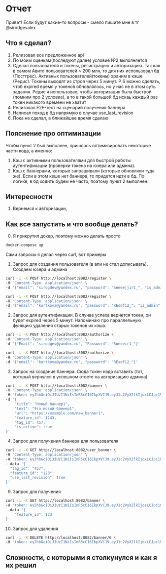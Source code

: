 # Отчет

Привет!
Если будут какие-то вопросы - смело пишите мне в тг @sirodgevalex

## **Что я сделал?**

1. Релизовал все предложенное api
2. По моим оценкам(последуют далее) условие №2 выполняется
3. Сделал пользователй и токены, регистрацию и авторизацию. Так как в самом Авито пользователей > 200 млн, то для них использовал бд (Постгрес). Активных пользователей(токены) храним в кэше (Редис). Токены выходят из строя через 5 минут. P S можно сделать, чтоб expired время у токенов обновлялось, но у нас не в этом суть задания. Редис я использовал, чтобы авторизация была быстрой (помним про 2 условие), а то в такой большой бд искаь каждый раз токен никакого времени не хватит
4. Релизовал Е2E-тест на сценарий получения баннера
5. Написал поход в бд напрямую в случае use_last_revision
6. Пока не сделал, в ближайшее время сделаю

## Пояснение про оптимизации

Чтобы пункт 2 был выполнен, пришлось оптимизировать некоторые части кода, а именно:

1) Кэш с активными пользователями для быстрой работы аутентификации (проверки токена на юзера или админа).
2) Кэш с баннерами, которые запрашивали (которые обновляли туда же). Если в этом кеше нет баннера, то придется идти в бд. По логике, в бд ходить будем не часто, поэтому пункт 2 выполнен.

## Интересности

1. Вернемся к авторизации,

## Как все запустить и что вообще делать?

0. Я прикрутил докер, поэтому можно делать просто

```bash
docker-compose up
```

Сами запросы я делал через curl, вот примеры

1. Запрос для создания пользователя (в апи не стал дописывать). Создаем юзера и админа

```bash
curl -i -X POST http://localhost:8082/register \
-H 'Content-Type: application/json' \
-d '{"email": "sirogdev@yandex.ru", "password": "Sneeejjir1_", "is_admin": false}'
```

```bash
curl -i -X POST http://localhost:8082/register \
-H 'Content-Type: application/json' \
-d '{"email": "kortkova@yandex.ru", "password": "REsdf12_", "is_admin": true}'
```

2. Запрос для аутентификации. В случае успеха вернется токен, он будет expired через 5 минут. Напоминаю про параллельную функцию удаления старых токенов из кэша.

```bash
curl -i -X POST http://localhost:8082/authorize \
-H 'Content-Type: application/json' \
-d '{"Email": "sirodgev@yandex.ru", "Password": "Sneeeir1_"}'
```

```bash
curl -i -X POST http://localhost:8082/authorize \
-H 'Content-Type: application/json' \
-d '{"email": "kortkova@yandex.ru", "password": "REsdf12_"}'
```

3. Запрос на создание баннера. Сюда токен надо вставить (тот, который вернулся в успешном ответе на авторизацию админа)

```bash
curl -i -X POST http://localhost:8082/banner \
-H 'Content-Type: application/json' \
-H 'token: eyJhbGciOiJIUzI1NiIsInR5cCI6IkpXVCJ9.eyJ1c2VyX2lkIjoxLCJpc19hZG1pbiI6ZmFsc2UsImV4cCI6MTcxMzEyNzE5OSwic3ViIjoiMSJ9.uS_IMFpokzHGObZSZBMuJrPx_u8dWHNE_A3_YUcvrSg' \
-d '{
    "title": "Новый баннер1",
    "text": "Это новый баннер1",
    "url": "https://example.com/new_banner1",
    "feature_id": 1243,
    "tag_id": 457,
    "is_active": true
}'
```

4. Запрос для получения баннера для пользователя

```bash
curl -i -X GET http://localhost:8082/user_banner \
-H 'Content-Type: application/json' \
-H 'token: eyJhbGciOiJIUzI1NiIsInR5cCI6IkpXVCJ9.eyJ1c2VyX2lkIjoxLCJpc19hZG1pbiI6ZmFsc2UsImV4cCI6MTcxMzA1ODc4OCwic3ViIjoiMSJ9.ImQeNyL7tCl28FyT0bKdE-0xIqA-n355vO1ReObpRU0' \
--data '{
  "tag_id": "457",
  "feature_id": "123",
  "use_last_revision": true
}'
```

9. Запрос для получения

```bash
curl -i -X GET http://localhost:8082/banner \
-H 'token: eyJhbGciOiJIUzI1NiIsInR5cCI6IkpXVCJ9.eyJ1c2VyX2lkIjozLCJpc19hZG1pbiI6dHJ1ZSwiZXhwIjoxNzEzMDg5MjAwLCJzdWIiOiIzIn0.EJHSImpvV9bc7JPFZYPN-HeTPmOoIpr50JpaMAK6dC0' \
--data '{
    "feature_id": 123
}'
```

10. Запрос для удаления

```bash
curl -i -X DELETE http://localhost:8082/banner/6 \
-H 'token: eyJhbGciOiJIUzI1NiIsInR5cCI6IkpXVCJ9.eyJ1c2VyX2lkIjozLCJpc19hZG1pbiI6dHJ1ZSwiZXhwIjoxNzEzMDg5MjAwLCJzdWIiOiIzIn0.EJHSImpvV9bc7JPFZYPN-HeTPmOoIpr50JpaMAK6dC0'
```

## Сложности, с которыми я столкунулся и как я их решил
